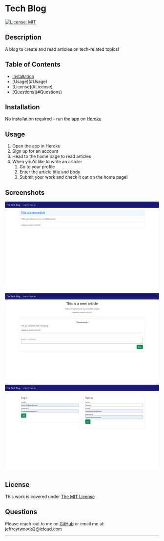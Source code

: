 # Tech Blog
[![License: MIT](https://img.shields.io/badge/License-MIT-yellow.svg)](https://opensource.org/licenses/MIT)
## Description

A blog to create and read articles on tech-related topics! 

## Table of Contents

<ul>
    <li><a href="#Installation">Installation</a></li>
<li>[Usage](#Usage)</li>
<li>[License](#License)</li>
<li>[Questions](#Questions)</li>
</ul>

## Installation

No installation required - run the app on [Heroku](https://mysterious-cove-59965.herokuapp.com/)

## Usage
<ol>
    <li>Open the app in Heroku</li>
    <li>Sign up for an account</li>
    <li>Head to the home page to read articles</li>
    <li>When you'd like to write an article:
        <ol>
        <li>Go to your profile</li>
        <li>Enter the article title and body</li>
        <li>Submit your work and check it out on the home page!</li>
        </ol>
    </li>
</ol>

## Screenshots

![Home page](screencaps/cap-1.png)  

![Individual Article](screencaps/cap-2.png)  

![Login/Signup](screencaps/cap-3.png)


## License

This work is covered under [The MIT License](https://opensource.org/licenses/MIT)

## Questions

Please reach-out to me on [GitHub](http://www.github.com/jeffreytwoods2) or email me at: [jeffreytwoods2@icloud.com](mailto:jeffreytwoods2@icloud.com)

---

